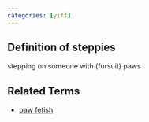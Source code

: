 ```yaml
---
categories: [yiff]
---
```


## Definition of steppies

stepping on someone with (fursuit) paws

## Related Terms

- [paw fetish](./paw%20fetish)

